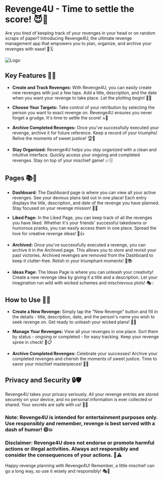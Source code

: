 # Revenge4U - Time to settle the score! 😈🎉

Are you tired of keeping track of your revenges in your head or on random scraps of paper? Introducing Revenge4U, the ultimate revenge management app that empowers you to plan, organize, and archive your revenges with ease! 📝🗓️

![Logo](https://github.com/AmitLY21/Revenge4U/assets/62396197/4fa0818b-c1a0-472d-875f-da988d02ed9d)

## Key Features 🚀🎯

- **Create and Track Revenges:** With Revenge4U, you can easily create new revenges with just a few taps. Add a title, description, and the date when you want your revenge to take place. Let the plotting begin! 💭📅

- **Choose Your Targets:** Take control of your retribution by selecting the person you want to exact revenge on. Revenge4U ensures you never forget a grudge. It's time to settle the score! 🔝👿

- **Archive Completed Revenges:** Once you've successfully executed your revenge, archive it for future reference. Keep a record of your triumphs! Relive the moments of sweet justice! 🏆🎉

- **Stay Organized:** Revenge4U helps you stay organized with a clean and intuitive interface. Quickly access your ongoing and completed revenges. Stay on top of your mischief game! 📈🗄️

## Pages 📚📝

- **Dashboard:** The Dashboard page is where you can view all your active revenges. See your devious plans laid out in one place! Each entry displays the title, description, and date of the revenge you have planned. Stay focused on your revenge mission! 🚀🎯

- **Liked Page:** In the Liked Page, you can keep track of all the revenges you have liked. Whether it's your friends' successful takedowns or humorous pranks, you can easily access them in one place. Spread the love for creative revenge ideas! 💖👍

- **Archived:** Once you've successfully executed a revenge, you can archive it in the Archived page. This allows you to store and revisit your past victories. Archived revenges are removed from the Dashboard to keep it clutter-free. Relish in your triumphant moments! 🏅📚

- **Ideas Page:** The Ideas Page is where you can unleash your creativity! Create a new revenge idea by giving it a title and a description. Let your imagination run wild with wicked schemes and mischievous plots! 🎭💡

## How to Use 📱💡

- **Create a New Revenge:** Simply tap the "New Revenge" button and fill in the details - title, description, date, and the person's name you wish to seek revenge on. Get ready to unleash your wicked plans! 🤭💡

- **Manage Your Revenges:** View all your revenges in one place. Sort them by status - ongoing or completed - for easy tracking. Keep your revenge spree in check! 🔄📋

- **Archive Completed Revenges:** Celebrate your successes! Archive your completed revenges and cherish the moments of sweet justice. Time to savor your mischief masterpieces! 🎉🏅

## Privacy and Security 🔒🛡️

Revenge4U takes your privacy seriously. All your revenge entries are stored securely on your device, and no personal information is ever collected or shared. Your secrets are safe with us! 🤫🔐

### Note: Revenge4U is intended for entertainment purposes only. Use responsibly and remember, revenge is best served with a dash of humor! 😄💥

### Disclaimer: Revenge4U does not endorse or promote harmful actions or illegal activities. Always act responsibly and consider the consequences of your actions. 🔞⚠️

Happy revenge planning with Revenge4U! Remember, a little mischief can go a long way, so use it wisely and responsibly! 🎭👻
